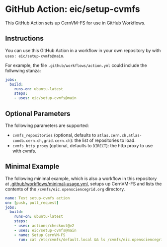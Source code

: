# GitHub Action: eic/setup-cvmfs
This GitHub Action sets up CernVM-FS for use in GitHub Workflows. 

## Instructions
You can use this GitHub Action in a workflow in your own repository by with `uses: eic/setup-cvmfs@main`.

For example, the file `.github/workflows/action.yml` could include the follwwing stanza:
```yaml
jobs:
  build:
    runs-on: ubuntu-latest
    steps:
    - uses: eic/setup-cvmfs@main
```

## Optional Parameters
The following parameters are supported:
- `cvmfs_repositories` (optional, defaults to `atlas.cern.ch,atlas-condb.cern.ch,grid.cern.ch`): the list of repositories to load.
- `cvmfs_http_proxy` (optional, defaults to `DIRECT`): the http proxy to use with cvmfs.

## Minimal Example

The following minimal example, which is also a workflow in this repository at [.github/workflows/minimal-usage.yml](https://github.com/eic/setup-cvmfs/tree/main/.github/workflows/minimal-usage.yml), setups up CernVM-FS and lists the contents of the `/cvmfs/eic.opensciencegrid.org` directory.
```yaml
name: Test setup-cvmfs action
on: [push, pull_request]
jobs:
  build:
    runs-on: ubuntu-latest
    steps:
    - uses: actions/checkout@v2
    - uses: eic/setup-cvmfs@main
    - name: Setup CernVM-FS
      run: cat /etc/cvmfs/default.local && ls /cvmfs/eic.opensciencegrid.org/
```
